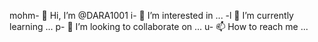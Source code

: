 mohm- 👋 Hi, I’m @DARA1001
i- 👀 I’m interested in ...
-l 🌱 I’m currently learning ...
p- 💞️ I’m looking to collaborate on ...
u- 📫 How to reach me ...

<!---
DARA1001/DARA1001 is a ✨ special ✨ repository because its `README.md` (this file) appears on your GitHub profile.
You can click the Preview link to take a look at your changes.
--->
